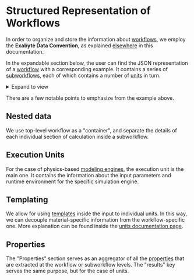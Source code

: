 # Structured Representation of Workflows

In order to organize and store the information about [workflows](../overview.md), we employ the **Exabyte Data Convention**, as explained [elsewhere](../../data-structured/overview.md) in this documentation.

In the expandable section below, the user can find the JSON representation of a [workflow](../overview.md) with a corresponding example. It contains a series of [subworkflows](../components/subworkflows.md), each of which contains a number of [units](../components/units.md) in turn. 

<details markdown="1">
  <summary>
     Expand to view
  </summary> 

```json tab="Schema" 
{!schema/workflow.json!}
```

```json tab="Example" 
{!example/workflow.json!}
```

</details>

There are a few notable points to emphasize from the example above.

## Nested data

We use top-level workflow as a "container", and separate the details of each individual section of calculation inside a subworkflow.

## Execution Units 

For the case of physics-based [modeling engines](../../software/applications.md), the execution unit is the main one. It contains the information about the input parameters and runtime environment for the specific simulation engine.

## Templating

We allow for using [templates](../templating/overview.md) inside the input to individual units. In this way, we can decouple material-specific information from the workflow-specific one. More explanation can be found inside the [units documentation page](../components/units.md).

## Properties

The "Properties" section serves as an aggregator of all the [properties](../../properties/overview.md) that are extracted at the workflow or subworkflow levels. The "results" key serves the same purpose, but for the case of units.  
